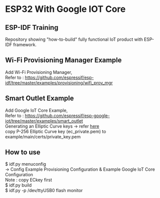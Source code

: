 # ESP32 With Google IOT Core  
  
## ESP-IDF Training  
Repository showing "how-to-build" fully functional IoT product with ESP-IDF framework.  
  
## Wi-Fi Provisioning Manager Example  
Add Wi-Fi Provisioning Manager,  
Refer to : https://github.com/espressif/esp-idf/tree/master/examples/provisioning/wifi_prov_mgr  
  
## Smart Outlet Example  
Add Google IoT Core Example,  
Refer to : https://github.com/espressif/esp-google-iot/tree/master/examples/smart_outlet  
    Generating an Elliptic Curve keys -> refer [here](https://cloud.google.com/iot/docs/how-tos/credentials/keys#generating_an_elliptic_curve_keys)  
        copy P-256 Elliptic Curve key (ec_private.pem) to example/main/certs/private_key.pem  
  
  
## How to use  
  $ idf.py menuconfig  
  -> Config Example Provisioning Configuration & Example Google IoT Core Configuration  
  Note : copy ECkey first  
  $ idf.py build  
  $ idf.py -p /dev/ttyUSB0 flash monitor  
     
